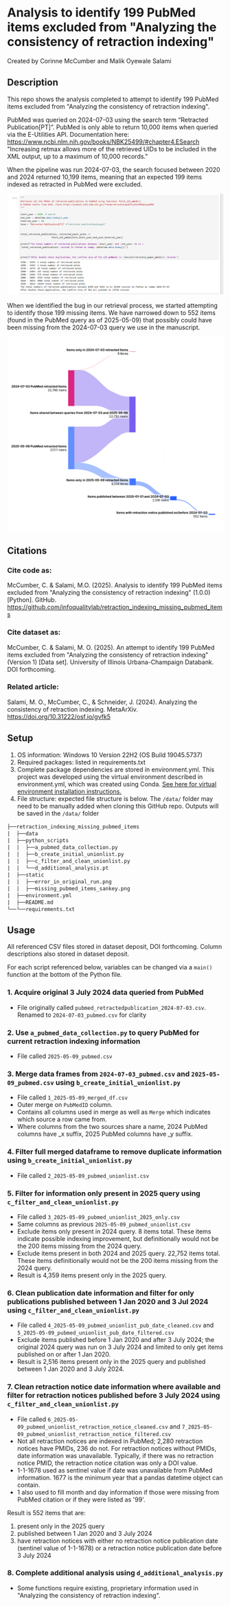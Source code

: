 # Analysis to identify 199 PubMed items excluded from "Analyzing the consistency of retraction indexing" 
Created by Corinne McCumber and Malik Oyewale Salami

## Description
This repo shows the analysis completed to attempt to identify 199 PubMed items excluded from "Analyzing the consistency of retraction indexing". 

PubMed was queried on 2024-07-03 using the search term “Retracted Publication[PT]”. PubMed is only able to return 10,000 items when queried via the E-Utilities API. Documentation here: https://www.ncbi.nlm.nih.gov/books/NBK25499/#chapter4.ESearch "Increasing retmax allows more of the retrieved UIDs to be included in the XML output, up to a maximum of 10,000 records." 

When the pipeline was run 2024-07-03, the search focused between 2020 and 2024 returned 10,199 items, meaning that an expected 199 items indexed as retracted in PubMed were excluded. 

![error_in_original_run.png](static/error_in_original_run.png)

When we identified the bug in our retrieval process, we started attempting to identify those 199 missing items. We have narrowed down to 552 items (found in the PubMed query as of 2025-05-09) that possibly could have been missing from the 2024-07-03 query we use in the manuscript. 

![missing_pubmed_items_sankey.png](static/missing_pubmed_items_sankey.png)

## Citations
### Cite code as:
McCumber, C. & Salami, M.O. (2025). Analysis to identify 199 PubMed items excluded from "Analyzing the consistency of retraction indexing" (1.0.0) [Python]. GitHub. https://github.com/infoqualitylab/retraction_indexing_missing_pubmed_items

### Cite dataset as:
McCumber, C. & Salami, M. O. (2025). An attempt to identify 199 PubMed items excluded from "Analyzing the consistency of retraction indexing" (Version 1) [Data set]. University of Illinois Urbana-Champaign Databank. DOI forthcoming.

### Related article:
Salami, M. O., McCumber, C., & Schneider, J. (2024). Analyzing the consistency of retraction indexing. MetaArXiv. https://doi.org/10.31222/osf.io/gvfk5

## Setup

1. OS information: Windows 10 Version 22H2 (OS Build 19045.5737)
2. Required packages: listed in requirements.txt
3. Complete package dependencies are stored in environment.yml. 
This project was developed using the virtual environment described in environment.yml, which was created using Conda. 
[See here for virtual environment installation instructions.](https://docs.conda.io/projects/conda/en/latest/user-guide/tasks/manage-environments.html)
4. File structure: expected file structure is below. The ```/data/``` folder may need to be manually added when cloning this GitHub repo. Outputs will be saved in the ```/data/``` folder

```
├──retraction_indexing_missing_pubmed_items
|  ├──data
|  ├──python_scripts
|  |  ├──a_pubmed_data_collection.py
|  |  ├──b_create_initial_unionlist.py
|  |  ├──c_filter_and_clean_unionlist.py
|  |  └──d_additional_analysis.pt
|  ├──static
|  |  ├──error_in_original_run.png
|  |  ├──missing_pubmed_items_sankey.png
|  ├──environment.yml
|  ├──README.md
└──└──requirements.txt
```

## Usage
All referenced CSV files stored in dataset deposit, DOI forthcoming. Column descriptions also stored in dataset deposit.

For each script referenced below, variables can be changed via a ```main()``` function at the bottom of the Python file.

### 1. Acquire original 3 July 2024 data queried from PubMed

- File originally called ```pubmed_retractedpublication_2024-07-03.csv```. Renamed to ```2024-07-03_pubmed.csv``` for clarity

### 2. Use ```a_pubmed_data_collection.py``` to query PubMed for current retraction indexing information
    
- File called ```2025-05-09_pubmed.csv```

### 3. Merge data frames from ```2024-07-03_pubmed.csv``` and ```2025-05-09_pubmed.csv``` using ```b_create_initial_unionlist.py```
   
- File called ```1_2025-05-09_merged_df.csv```
- Outer merge on ```PubMedID``` column. 
- Contains all columns used in merge as well as ```Merge``` which indicates which source a row came from. 
- Where columns from the two sources share a name, 2024 PubMed columns have _x suffix, 2025 PubMed columns have _y suffix.

### 4. Filter full merged dataframe to remove duplicate information using ```b_create_initial_unionlist.py```

- File called ```2_2025-05-09_pubmed_unionlist.csv```

### 5. Filter for information only present in 2025 query using ```c_filter_and_clean_unionlist.py```

- File called ```3_2025-05-09_pubmed_unionlist_2025_only.csv```
- Same columns as previous ```2025-05-09_pubmed_unionlist.csv```
- Exclude items only present in 2024 query. 8 items total. These items indicate possible indexing improvement, but definitionally
would not be the 200 items missing from the 2024 query.
- Exclude items present in both 2024 and 2025 query. 22,752 items total. These items definitionally would not be the 200
items missing from the 2024 query. 
- Result is 4,359 items present only in the 2025 query.

### 6. Clean publication date information and filter for only publications published between 1 Jan 2020 and 3 Jul 2024 using ```c_filter_and_clean_unionlist.py```

- File called ```4_2025-05-09_pubmed_unionlist_pub_date_cleaned.csv``` and ```5_2025-05-09_pubmed_unionlist_pub_date_filtered.csv```
- Exclude items published before 1 Jan 2020 and after 3 July 2024; the original 2024 query was run on 3 July 2024 and limited to only get items published on or after 1 Jan 2020.
- Result is 2,516 items present only in the 2025 query and published between 1 Jan 2020 and 3 July 2024.

### 7. Clean retraction notice date information where available and filter for retraction notices published before 3 July 2024 using ```c_filter_and_clean_unionlist.py```
- File called ```6_2025-05-09_pubmed_unionlist_retraction_notice_cleaned.csv``` and ```7_2025-05-09_pubmed_unionlist_retraction_notice_filtered.csv```
- Not all retraction notices are indexed in PubMed; 2,280 retraction notices have PMIDs, 236 do not. For retraction notices without PMIDs, date information was unavailable. Typically, if there was no retraction notice PMID, the retraction notice citation was only a DOI value. 
- 1-1-1678 used as sentinel value if date was unavailable from PubMed information. 1677 is the minimum year that a pandas datetime object can contain.
- 1 also used to fill month and day information if those were missing from PubMed citation or if they were listed as '99'.

Result is 552 items that are:
1. present only in the 2025 query
2. published between 1 Jan 2020 and 3 July 2024
3. have retraction notices with either no retraction notice publication date (sentinel value of 1-1-1678) or a retraction notice publication date before 3 July 2024

### 8. Complete additional analysis using ```d_additional_analysis.py```
- Some functions require existing, proprietary information used in "Analyzing the consistency of retraction indexing".
